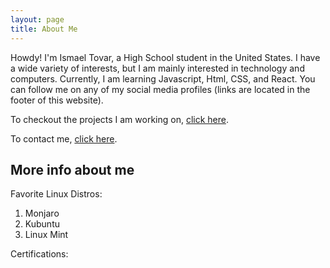 ```yaml
---
layout: page
title: About Me
---
```


Howdy! I'm Ismael Tovar, a High School student in the United States. I have a wide variety of interests, but I am mainly interested in technology and computers. Currently, I am learning Javascript, Html, CSS, and React. You can follow me on any of my social media profiles (links are located in the footer of this website).

To checkout the projects I am working on, <a href="https://github.com/ismaeltovar?tab=repositories" target="_blank">click here</a>.

To contact me, [click here](https://ismaeltovar.com/contact/).

## More info about me

Favorite Linux Distros: 
1. Monjaro
2. Kubuntu
3. Linux Mint

Certifications:
<div data-iframe-width="150" data-iframe-height="270" data-share-badge-id="a0d94245-1341-45bf-9ead-9b188450c6bf" data-share-badge-host="https://www.credly.com"></div><script type="text/javascript" async src="//cdn.credly.com/assets/utilities/embed.js"></script>

<div data-iframe-width="150" data-iframe-height="270" data-share-badge-id="71c986b9-7a70-492e-baf7-51cb95caaea4" data-share-badge-host="https://www.credly.com"></div><script type="text/javascript" async src="//cdn.credly.com/assets/utilities/embed.js"></script>
